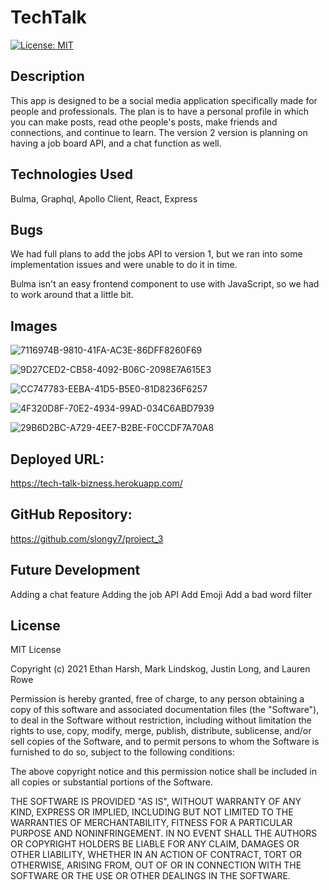 
# TechTalk
[![License: MIT](https://img.shields.io/badge/License-MIT-yellow.svg)](https://opensource.org/licenses/MIT)


## Description
This app is designed to be a social media application specifically made for people and professionals.  The plan is to have a personal profile in which you can make posts, read othe people's posts, make friends and connections, and continue to learn.  The version 2 version is planning on having a job board API, and a chat function as well.

## Technologies Used
Bulma, Graphql, Apollo Client, React, Express

## Bugs
We had full plans to add the jobs API to version 1, but we ran into some implementation issues and were unable to do it in time.  

Bulma isn't an easy frontend component to use with JavaScript, so we had to work around that a little bit.

## Images
![7116974B-9810-41FA-AC3E-86DFF8260F69](https://user-images.githubusercontent.com/79759725/137587852-41bf4b6c-86ef-498d-8bb4-5cdd0ab8301a.png)

![9D27CED2-CB58-4092-B06C-2098E7A615E3](https://user-images.githubusercontent.com/79759725/137587872-ece5ff88-5f49-4c3f-bb22-71e16ecc3547.png)

![CC747783-EEBA-41D5-B5E0-81D8236F6257](https://user-images.githubusercontent.com/79759725/137587900-0063efcf-b720-4724-a8d5-a64f8f0792b8.png)

![4F320D8F-70E2-4934-99AD-034C6ABD7939](https://user-images.githubusercontent.com/79759725/137587924-e40c5b31-f9ca-4b4e-b06a-1dec299716f6.png)

![29B6D2BC-A729-4EE7-B2BE-F0CCDF7A70A8](https://user-images.githubusercontent.com/79759725/137587948-d8f5531a-f2e5-44a5-bc62-74b58af055b4.png)


## Deployed URL:

https://tech-talk-bizness.herokuapp.com/

## GitHub Repository:
https://github.com/slongy7/project_3

## Future Development
Adding a chat feature
Adding the job API
Add Emoji
Add a bad word filter

## License
MIT License

Copyright (c) 2021 Ethan Harsh, Mark Lindskog, Justin Long, and Lauren Rowe

Permission is hereby granted, free of charge, to any person obtaining a copy of this software and associated documentation files (the "Software"), to deal in the Software without restriction, including without limitation the rights to use, copy, modify, merge, publish, distribute, sublicense, and/or sell copies of the Software, and to permit persons to whom the Software is furnished to do so, subject to the following conditions:

The above copyright notice and this permission notice shall be included in all copies or substantial portions of the Software.

THE SOFTWARE IS PROVIDED "AS IS", WITHOUT WARRANTY OF ANY KIND, EXPRESS OR IMPLIED, INCLUDING BUT NOT LIMITED TO THE WARRANTIES OF MERCHANTABILITY, FITNESS FOR A PARTICULAR PURPOSE AND NONINFRINGEMENT. IN NO EVENT SHALL THE AUTHORS OR COPYRIGHT HOLDERS BE LIABLE FOR ANY CLAIM, DAMAGES OR OTHER LIABILITY, WHETHER IN AN ACTION OF CONTRACT, TORT OR OTHERWISE, ARISING FROM, OUT OF OR IN CONNECTION WITH THE SOFTWARE OR THE USE OR OTHER DEALINGS IN THE SOFTWARE.

